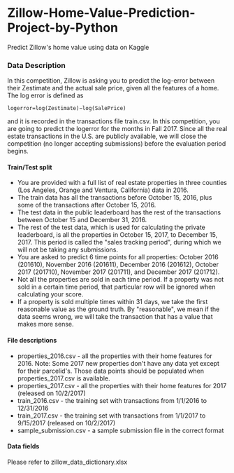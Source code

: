 # Zillow-Home-Value-Prediction-Project-by-Python
Predict Zillow's home value using data on Kaggle

### Data Description
In this competition, Zillow is asking you to predict the log-error between their Zestimate and the actual sale price, given all the features of a home. The log error is defined as

`logerror=log(Zestimate)−log(SalePrice)`

and it is recorded in the transactions file train.csv. In this competition, you are going to predict the logerror for the months in Fall 2017. Since all the real estate transactions in the U.S. are publicly available, we will close the competition (no longer accepting submissions) before the evaluation period begins.

#### Train/Test split
- You are provided with a full list of real estate properties in three counties (Los Angeles, Orange and Ventura, California) data in 2016.
- The train data has all the transactions before October 15, 2016, plus some of the transactions after October 15, 2016.
- The test data in the public leaderboard has the rest of the transactions between October 15 and December 31, 2016.
- The rest of the test data, which is used for calculating the private leaderboard, is all the properties in October 15, 2017, to December 15, 2017. This period is called the "sales tracking period", during which we will not be taking any submissions.
- You are asked to predict 6 time points for all properties: October 2016 (201610), November 2016 (201611), December 2016 (201612), October 2017 (201710), November 2017 (201711), and December 2017 (201712).
- Not all the properties are sold in each time period. If a property was not sold in a certain time period, that particular row will be ignored when calculating your score.
- If a property is sold multiple times within 31 days, we take the first reasonable value as the ground truth. By "reasonable", we mean if the data seems wrong, we will take the transaction that has a value that makes more sense.

#### File descriptions
- properties_2016.csv - all the properties with their home features for 2016. Note: Some 2017 new properties don't have any data yet except for their parcelid's. Those data points should be populated when properties_2017.csv is available.
- properties_2017.csv - all the properties with their home features for 2017 (released on 10/2/2017)
- train_2016.csv - the training set with transactions from 1/1/2016 to 12/31/2016
- train_2017.csv - the training set with transactions from 1/1/2017 to 9/15/2017 (released on 10/2/2017)
- sample_submission.csv - a sample submission file in the correct format

#### Data fields
Please refer to zillow_data_dictionary.xlsx
